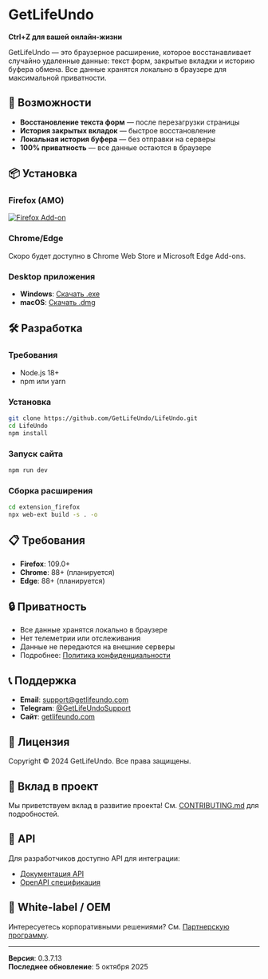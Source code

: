 # GetLifeUndo

**Ctrl+Z для вашей онлайн-жизни**

GetLifeUndo — это браузерное расширение, которое восстанавливает случайно удаленные данные: текст форм, закрытые вкладки и историю буфера обмена. Все данные хранятся локально в браузере для максимальной приватности.

## 🚀 Возможности

- **Восстановление текста форм** — после перезагрузки страницы
- **История закрытых вкладок** — быстрое восстановление
- **Локальная история буфера** — без отправки на серверы
- **100% приватность** — все данные остаются в браузере

## 📦 Установка

### Firefox (AMO)
[![Firefox Add-on](https://img.shields.io/badge/Firefox-Add--on-orange?logo=firefox&logoColor=white)](https://addons.mozilla.org/firefox/addon/lifeundo/)

### Chrome/Edge
Скоро будет доступно в Chrome Web Store и Microsoft Edge Add-ons.

### Desktop приложения
- **Windows**: [Скачать .exe](https://cdn.getlifeundo.com/app/latest/undo-setup-latest.exe)
- **macOS**: [Скачать .dmg](https://cdn.getlifeundo.com/app/latest/undo-latest.dmg)

## 🛠️ Разработка

### Требования
- Node.js 18+
- npm или yarn

### Установка
```bash
git clone https://github.com/GetLifeUndo/LifeUndo.git
cd LifeUndo
npm install
```

### Запуск сайта
```bash
npm run dev
```

### Сборка расширения
```bash
cd extension_firefox
npx web-ext build -s . -o
```

## 📋 Требования

- **Firefox**: 109.0+
- **Chrome**: 88+ (планируется)
- **Edge**: 88+ (планируется)

## 🔒 Приватность

- Все данные хранятся локально в браузере
- Нет телеметрии или отслеживания
- Данные не передаются на внешние серверы
- Подробнее: [Политика конфиденциальности](https://getlifeundo.com/ru/privacy)

## 📞 Поддержка

- **Email**: support@getlifeundo.com
- **Telegram**: [@GetLifeUndoSupport](https://t.me/GetLifeUndoSupport)
- **Сайт**: [getlifeundo.com](https://getlifeundo.com)

## 📄 Лицензия

Copyright © 2024 GetLifeUndo. Все права защищены.

## 🤝 Вклад в проект

Мы приветствуем вклад в развитие проекта! См. [CONTRIBUTING.md](CONTRIBUTING.md) для подробностей.

## 🔧 API

Для разработчиков доступно API для интеграции:
- [Документация API](https://getlifeundo.com/ru/developers)
- [OpenAPI спецификация](https://getlifeundo.com/openapi.yaml)

## 🏢 White-label / OEM

Интересуетесь корпоративными решениями? См. [Партнерскую программу](https://getlifeundo.com/ru/partners).

---

**Версия**: 0.3.7.13  
**Последнее обновление**: 5 октября 2025